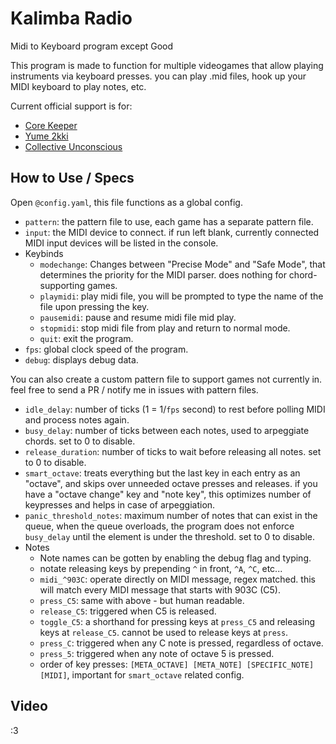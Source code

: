 # Kalimba Radio
Midi to Keyboard program except Good

This program is made to function for multiple videogames that allow playing instruments via keyboard presses. you can play .mid files, hook up your MIDI keyboard to play notes, etc.

Current official support is for:
- [Core Keeper](https://store.steampowered.com/app/1621690/Core_Keeper/)
- [Yume 2kki](https://wikiwiki.jp/yumenikki-g3/)
- [Collective Unconscious](https://ynoproject.net/unconscious/)

## How to Use / Specs
Open `@config.yaml`, this file functions as a global config.
- `pattern`: the pattern file to use, each game has a separate pattern file.
- `input`: the MIDI device to connect. if run left blank, currently connected MIDI input devices will be listed in the console.
- Keybinds
  - `modechange`: Changes between "Precise Mode" and "Safe Mode", that determines the priority for the MIDI parser. does nothing for chord-supporting games.
  - `playmidi`: play midi file, you will be prompted to type the name of the file upon pressing the key.
  - `pausemidi`: pause and resume midi file mid play.
  - `stopmidi`: stop midi file from play and return to normal mode.
  - `quit`: exit the program.
- `fps`: global clock speed of the program.
- `debug`: displays debug data.

You can also create a custom pattern file to support games not currently in. feel free to send a PR / notify me in issues with pattern files.
- `idle_delay`: number of ticks (1 = 1/`fps` second) to rest before polling MIDI and process notes again.
- `busy_delay`: number of ticks between each notes, used to arpeggiate chords. set to 0 to disable.
- `release_duration`: number of ticks to wait before releasing all notes. set to 0 to disable.
- `smart_octave`: treats everything but the last key in each entry as an "octave", and skips over unneeded octave presses and releases. if you have a "octave change" key and "note key", this optimizes number of keypresses and helps in case of arpeggiation.
- `panic_threshold_notes`: maximum number of notes that can exist in the queue, when the queue overloads, the program does not enforce `busy_delay` until the element is under the threshold. set to 0 to disable.
- Notes
  - Note names can be gotten by enabling the debug flag and typing.
  - notate releasing keys by prepending `^` in front, `^A`, `^C`, etc...
  - `midi_^903C`: operate directly on MIDI message, regex matched. this will match every MIDI message that starts with 903C (C5).
  - `press_C5`: same with above - but human readable.
  - `release_C5`: triggered when C5 is released.
  - `toggle_C5`: a shorthand for pressing keys at `press_C5` and releasing keys at `release_C5`. cannot be used to release keys at `press`.
  - `press_C`: triggered when any C note is pressed, regardless of octave.
  - `press_5`: triggered when any note of octave 5 is pressed.
  - order of key presses: `[META_OCTAVE] [META_NOTE] [SPECIFIC_NOTE] [MIDI]`, important for `smart_octave` related config.

## Video
:3
